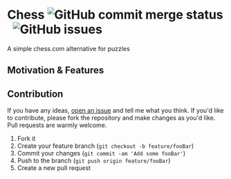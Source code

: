 # Chess ![GitHub commit merge status](https://img.shields.io/github/commit-status/CodeDreamer06/Defndr/main/da66681ae0ebfaa0c350fd8f9674006b5bef4a10)&nbsp; ![GitHub issues](https://img.shields.io/github/issues/CodeDreamer06/chess)

A simple chess.com alternative for puzzles

## Motivation & Features

## Contribution

If you have any ideas, [open an issue](https://github.com/CodeDreamer06/chess/issues/new) and tell me what you think. If you'd like to contribute, please fork the repository and make changes as you'd like. Pull requests are warmly welcome.

1. Fork it
2. Create your feature branch (`git checkout -b feature/fooBar`)
3. Commit your changes (`git commit -am 'Add some fooBar'`)
4. Push to the branch (`git push origin feature/fooBar`)
5. Create a new pull request
